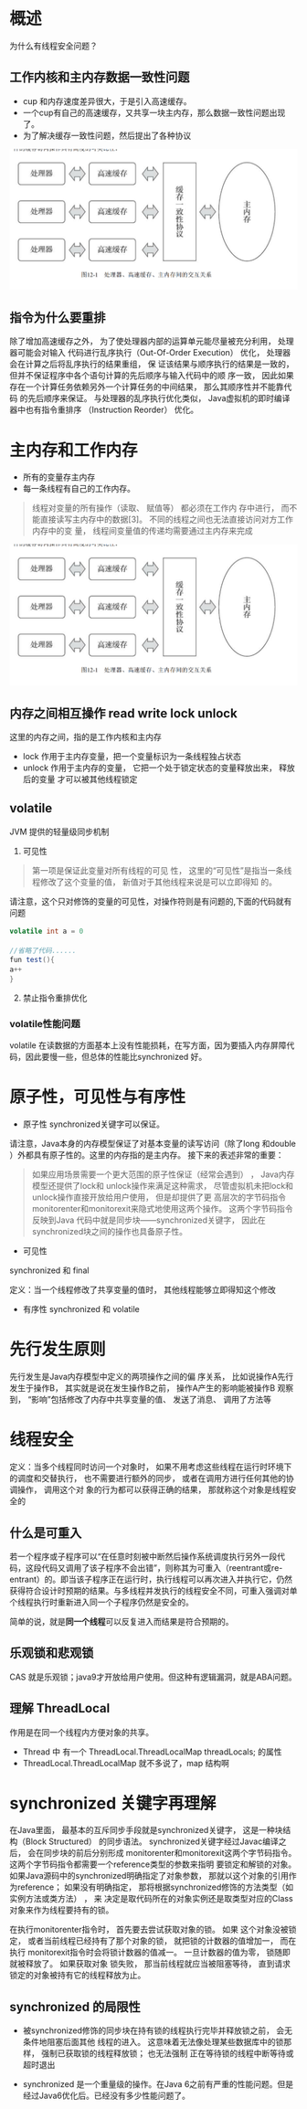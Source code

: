 # 概述

为什么有线程安全问题？

## 工作内核和主内存数据一致性问题

- cup 和内存速度差异很大，于是引入高速缓存。
- 一个cup有自己的高速缓存，又共享一块主内存，那么数据一致性问题出现了。
- 为了解决缓存一致性问题，然后提出了各种协议


![image](assets/WechatIMG20.jpg)


## 指令为什么要重排

除了增加高速缓存之外， 为了使处理器内部的运算单元能尽量被充分利用， 处理器可能会对输入
代码进行乱序执行（Out-Of-Order Execution） 优化， 处理器会在计算之后将乱序执行的结果重组， 保
证该结果与顺序执行的结果是一致的， 但并不保证程序中各个语句计算的先后顺序与输入代码中的顺
序一致， 因此如果存在一个计算任务依赖另外一个计算任务的中间结果， 那么其顺序性并不能靠代码
的先后顺序来保证。 与处理器的乱序执行优化类似， Java虚拟机的即时编译器中也有指令重排序
（Instruction Reorder） 优化。


# 主内存和工作内存

- 所有的变量存主内存
- 每一条线程有自己的工作内存。
> 线程对变量的所有操作（读取、 赋值等） 都必须在工作内
存中进行， 而不能直接读写主内存中的数据[3]。 不同的线程之间也无法直接访问对方工作内存中的变
量， 线程间变量值的传递均需要通过主内存来完成

![image](assets/WechatIMG20.jpg)


## 内存之间相互操作 read write lock unlock

这里的内存之间，指的是工作内核和主内存


- lock 作用于主内存变量，把一个变量标识为一条线程独占状态
- unlock  作用于主内存的变量， 它把一个处于锁定状态的变量释放出来， 释放后的变量
才可以被其他线程锁定

## volatile

JVM 提供的轻量级同步机制

1.  可见性 
>  第一项是保证此变量对所有线程的可见
性， 这里的“可见性”是指当一条线程修改了这个变量的值， 新值对于其他线程来说是可以立即得知
的。

请注意，这个只对修饰的变量的可见性，对操作符则是有问题的,下面的代码就有问题

``` java 
volatile int a = 0

//省略了代码......
fun test(){
a++
}
```

2. 禁止指令重排优化

### volatile性能问题

volatile 在读数据的方面基本上没有性能损耗，在写方面，因为要插入内存屏障代码，因此要慢一些，但总体的性能比synchronized 好。

# 原子性，可见性与有序性

- 原子性 
synchronized关键字可以保证。

请注意，Java本身的内存模型保证了对基本变量的读写访问（除了long 和double ）外都具有原子性的。这里的内存指的是主内存。
接下来的表述非常的重要：

> 如果应用场景需要一个更大范围的原子性保证（经常会遇到） ， Java内存模型还提供了lock和
unlock操作来满足这种需求， 尽管虚拟机未把lock和unlock操作直接开放给用户使用， 但是却提供了更
高层次的字节码指令monitorenter和monitorexit来隐式地使用这两个操作。 这两个字节码指令反映到Java
代码中就是同步块——synchronized关键字， 因此在synchronized块之间的操作也具备原子性。


- 可见性

synchronized 和 final

定义：当一个线程修改了共享变量的值时， 其他线程能够立即得知这个修改

- 有序性
synchronized 和 volatile


# 先行发生原则

先行发生是Java内存模型中定义的两项操作之间的偏
序关系， 比如说操作A先行发生于操作B， 其实就是说在发生操作B之前， 操作A产生的影响能被操作B
观察到， “影响”包括修改了内存中共享变量的值、 发送了消息、 调用了方法等

# 线程安全

定义：当多个线程同时访问一个对象时， 如果不用考虑这些线程在运行时环境下
的调度和交替执行， 也不需要进行额外的同步， 或者在调用方进行任何其他的协调操作， 调用这个对
象的行为都可以获得正确的结果， 那就称这个对象是线程安全的

## 什么是可重入


若一个程序或子程序可以“在任意时刻被中断然后操作系统调度执行另外一段代码，这段代码又调用了该子程序不会出错”，则称其为可重入（reentrant或re-entrant）的。即当该子程序正在运行时，执行线程可以再次进入并执行它，仍然获得符合设计时预期的结果。与多线程并发执行的线程安全不同，可重入强调对单个线程执行时重新进入同一个子程序仍然是安全的。

简单的说，就是**同一个线程**可以反复进入而结果是符合预期的。

## 乐观锁和悲观锁

CAS  就是乐观锁；java9才开放给用户使用。但这种有逻辑漏洞，就是ABA问题。



## 理解 ThreadLocal

作用是在同一个线程内方便对象的共享。

- Thread  中 有一个 ThreadLocal.ThreadLocalMap threadLocals; 的属性
- ThreadLocal.ThreadLocalMap  就不多说了，map 结构啊
  

# synchronized 关键字再理解

在Java里面， 最基本的互斥同步手段就是synchronized关键字， 这是一种块结构（Block
Structured） 的同步语法。 synchronized关键字经过Javac编译之后， 会在同步块的前后分别形成
monitorenter和monitorexit这两个字节码指令。 这两个字节码指令都需要一个reference类型的参数来指明
要锁定和解锁的对象。 如果Java源码中的synchronized明确指定了对象参数， 那就以这个对象的引用作
为reference； 如果没有明确指定， 那将根据synchronized修饰的方法类型（如实例方法或类方法） ， 来
决定是取代码所在的对象实例还是取类型对应的Class对象来作为线程要持有的锁。

在执行monitorenter指令时， 首先要去尝试获取对象的锁。 如果
这个对象没被锁定， 或者当前线程已经持有了那个对象的锁， 就把锁的计数器的值增加一， 而在执行
monitorexit指令时会将锁计数器的值减一。 一旦计数器的值为零， 锁随即就被释放了。 如果获取对象
锁失败， 那当前线程就应当被阻塞等待， 直到请求锁定的对象被持有它的线程释放为止。


## synchronized 的局限性

- 被synchronized修饰的同步块在持有锁的线程执行完毕并释放锁之前， 会无条件地阻塞后面其他
线程的进入。 这意味着无法像处理某些数据库中的锁那样， 强制已获取锁的线程释放锁； 也无法强制
正在等待锁的线程中断等待或超时退出

- synchronized 是一个重量级的操作。在Java 6之前有严重的性能问题。但是经过Java6优化后。已经没有多少性能问题了。
